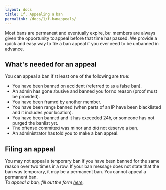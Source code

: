 ```yaml
---
layout: docs
title: 1f. Appealing a ban
permalink: /docs/1/f-banappeals/
---
```

Most bans are permanent and eventually expire, but members are always given the opportunity to appeal before that time has passed.
We provide a quick and easy way to file a ban appeal if you ever need to be unbanned in advance.

## What's needed for an appeal
You can appeal a ban if at least one of the following are true:

* You have been banned on accident (referred to as a false ban).
* An admin has gone abusive and banned you for no reason (proof must be provided).
* You have been framed by another member.
* You have been range banned (when parts of an IP have been blacklisted and it includes your location).
* You have been banned and it has exceeded 24h, or someone has not purged the banlist yet.
* The offense committed was minor and did not deserve a ban.
* An administrator has told you to make a ban appeal.

## Filing an appeal
You may not appeal a temporary ban if you have been banned for the same reason over two times in a row.
If your ban message does not state that the ban was temporary, it may be a permanent ban. You cannot appeal a permanent ban.
<br>
_To appeal a ban, fill out the form [here](https://shadowga.typeform.com/to/fE4jeV)._
